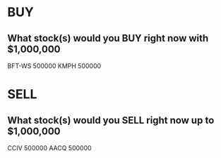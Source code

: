 # BUY
## What stock(s) would you BUY right now with $1,000,000

BFT-WS 500000
KMPH 500000

# SELL
## What stock(s) would you SELL right now up to $1,000,000

CCIV 500000
AACQ 500000
